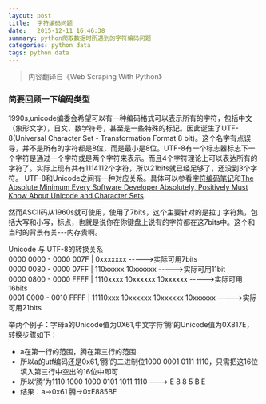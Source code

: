 ```yaml
---
layout: post
title:  字符编码问题
date:   2015-12-11 16:46:38
summary: python爬取数据时所遇到的字符编码问题
categories: python data
tags: python data
---
```

> 内容翻译自《Web Scraping With Python》

### 简要回顾一下编码类型

1990s,unicode编委会希望可以有一种编码格式可以表示所有的字符，包括中文（象形文字），日文，数学符号，甚至是一些特殊的标记。因此诞生了UTF-8(Universal Character Set - Transformation Format 8 bit)。这个名字有点误导，并不是所有的字符都是8位，而是最小是8位。UTF-8有一个标志器标志下一个字符是通过一个字符或是两个字符来表示。而且4个字符理论上可以表达所有的字符了。实际上现有共有1114112个字符，所以21bits就已经足够了，还没到3个字符。
UTF-8和Unicode之间有一种对应关系。具体可以参看[字符编码笔记](http://www.ruanyifeng.com/blog/2007/10/ascii_unicode_and_utf-8.html)和[The Absolute Minimum Every Software Developer Absolutely, Positively Must Know About Unicode and Character Sets](http://www.joelonsoftware.com/articles/Unicode.html).

然而ASCII码从1960s就可使用，使用了7bits，这个主要针对的是拉丁字符集，包括大写和小写，标点，也就是说你在你键盘上说有的字符都在这7bits中。这个和当时的背景有关---内存贵啊。

Unicode 与 UTF-8的转换关系<br>
0000 0000 - 0000 007F | 0xxxxxxx    ----->实际可用7bits<br>
0000 0080 - 0000 07FF | 110xxxxx 10xxxxxx    ----->实际可用11bit<br>
0000 0800 - 0000 FFFF | 1110xxxx 10xxxxxx 10xxxxxx    ----->实际可用16bits<br>
0001 0000 - 0010 FFFF | 11110xxx 10xxxxxx 10xxxxxx 10xxxxxx    ----->实际可用21bits<br>

举两个例子：字母a的Unicode值为0X61,中文字符‘腾’的Unicode值为0X817E，转换步骤如下：

- a在第一行的范围，腾在第三行的范围
- 所以a的utf编码还是0x61,‘腾’的二进制位1000 0001 0111 1110，只需把这16位填入第三行中空出的16位中即可
- 所以‘腾’为1110 1000 1000 0101 1011 1110 ---> E 8 8 5 B E
- 结果：a->0x61  腾->0xE885BE

